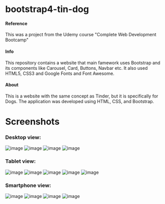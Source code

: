 # bootstrap4-tin-dog
#### Reference
  This was a project from the Udemy course "Complete Web Development Bootcamp"

#### Info   
  This repository contains a website that main famework uses Bootstrap and its components like Carousel, Card, Buttons, Navbar etc. It also used HTML5, CSS3 and Google Fonts and Font Awesome.
    
#### About
  This is a website with the same concept as Tinder, but it is specifically for Dogs. The application was developed using HTML, CSS, and Bootstrap.



# Screenshots
### Desktop view:
![image](https://user-images.githubusercontent.com/43006731/147126982-3c7a1d44-2553-4325-9f1c-185f93ec6669.png)
![image](https://user-images.githubusercontent.com/43006731/147127316-f2054b6a-2dcd-49df-b2fb-1f5b3ca0760b.png)
![image](https://user-images.githubusercontent.com/43006731/147127529-b99500c5-663c-4df0-a805-3fcb5a009e4a.png)
![image](https://user-images.githubusercontent.com/43006731/147127399-31a77dab-0074-4618-a30e-76f94305d81f.png)

### Tablet view:
![image](https://user-images.githubusercontent.com/43006731/147127823-fa6d0484-c6bc-48b9-9b1f-85851733273e.png)
![image](https://user-images.githubusercontent.com/43006731/147127855-b11fc3ba-c95f-4962-86cf-673cbffe1ec3.png)
![image](https://user-images.githubusercontent.com/43006731/147127904-89901cb7-aeca-451d-8cb9-537f2810c733.png)
![image](https://user-images.githubusercontent.com/43006731/147127928-92bea555-5583-4f9c-8bda-c6b44c6b31da.png)
![image](https://user-images.githubusercontent.com/43006731/147127951-2d2f7a57-9987-40ce-93bc-785f340a3639.png)


### Smartphone view:
![image](https://user-images.githubusercontent.com/43006731/147127975-2bf578a8-3ca5-4372-b801-93d996e3bb3d.png)
![image](https://user-images.githubusercontent.com/43006731/147128021-d6478ab3-f41f-497c-b33a-31d7bf769462.png)
![image](https://user-images.githubusercontent.com/43006731/147128053-604ca3f0-43f0-45ef-bf0a-0361f38b329b.png)
![image](https://user-images.githubusercontent.com/43006731/147128089-b7dcc9fc-0213-4a1e-bf97-708a12bb1e37.png)





